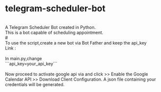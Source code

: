 # telegram-scheduler-bot
<br/>
A Telegram Scheduler Bot created in Python.
<br/>
This is a bot capable of scheduling appointment.

<br/>
#
<br/>
To use the script,create a new bot via Bot Father and keep the api_key
<br/>
Link : <https://t.me/botfather>
<br/>
<br/>
In main.py,change
<br/>
```api_key=your_api_key```
<br/>
<br/>
Now proceed to activate google api via <https://developers.google.com/calendar/quickstart/python> and click >> Enable the Google Calendar API >> Download Client Configuration. A json file containing your credentials will be generated.




